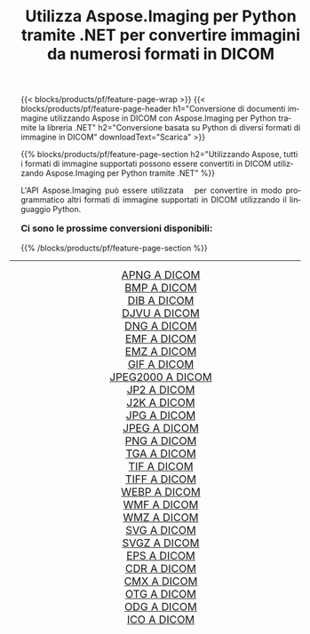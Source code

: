 ﻿---
title: Utilizza Aspose.Imaging per Python tramite .NET per convertire immagini da numerosi formati in DICOM 
weight: 3920
url: /it/python-net/conversion/to/dicom/ 
lang: it
langdirlevel: 2
locales: zh-hans,ja,it,ru,de,es,fr,nl,id,lt,pl,pt,vi,tr,ko,zh-hant,ar,hi,th,sv,cs,uk,he
description: Puoi utilizzare Aspose.Imaging per Python tramite la libreria .NET per convertire da una varietà di formati in DICOM
---

{{< blocks/products/pf/feature-page-wrap >}}
{{< blocks/products/pf/feature-page-header h1="Conversione di documenti immagine utilizzando Aspose in DICOM con Aspose.Imaging per Python tramite la libreria .NET" h2="Conversione basata su Python di diversi formati di immagine in DICOM" downloadText="Scarica" >}}


{{% blocks/products/pf/feature-page-section  h2="Utilizzando Aspose, tutti i formati di immagine supportati possono essere convertiti in DICOM utilizzando Aspose.Imaging per Python tramite .NET" %}}
<p align=justify>L'API Aspose.Imaging può essere utilizzata   per convertire in modo programmatico altri formati di immagine supportati in DICOM utilizzando il linguaggio Python.</p>
<h3 style="margin-top:16px;">
Ci sono le prossime conversioni disponibili:
</h3>
{{% /blocks/products/pf/feature-page-section %}}
<div class="container-fluid productfamilypage bg-gray">
    <div class="convertypes bg-gray agp-content section">
        <div class="container">
		<hr style="margin-left:-20px;"/>
		<div class="row other-converters" style="gap: 10px;font-size: 19px;text-align:center;">
		    <div class='col-md-3 other-converter remove-lp remove-rp'><a href="/imaging/it/python-net/conversion/apng-to-dicom/" style="padding:15px;">APNG A DICOM</a></div>
<div class='col-md-3 other-converter remove-lp remove-rp'><a href="/imaging/it/python-net/conversion/bmp-to-dicom/" style="padding:15px;">BMP A DICOM</a></div>
<div class='col-md-3 other-converter remove-lp remove-rp'><a href="/imaging/it/python-net/conversion/dib-to-dicom/" style="padding:15px;">DIB A DICOM</a></div>
<div class='col-md-3 other-converter remove-lp remove-rp'><a href="/imaging/it/python-net/conversion/djvu-to-dicom/" style="padding:15px;">DJVU A DICOM</a></div>
<div class='col-md-3 other-converter remove-lp remove-rp'><a href="/imaging/it/python-net/conversion/dng-to-dicom/" style="padding:15px;">DNG A DICOM</a></div>
<div class='col-md-3 other-converter remove-lp remove-rp'><a href="/imaging/it/python-net/conversion/emf-to-dicom/" style="padding:15px;">EMF A DICOM</a></div>
<div class='col-md-3 other-converter remove-lp remove-rp'><a href="/imaging/it/python-net/conversion/emz-to-dicom/" style="padding:15px;">EMZ A DICOM</a></div>
<div class='col-md-3 other-converter remove-lp remove-rp'><a href="/imaging/it/python-net/conversion/gif-to-dicom/" style="padding:15px;">GIF A DICOM</a></div>
<div class='col-md-3 other-converter remove-lp remove-rp'><a href="/imaging/it/python-net/conversion/jpeg2000-to-dicom/" style="padding:15px;">JPEG2000 A DICOM</a></div>
<div class='col-md-3 other-converter remove-lp remove-rp'><a href="/imaging/it/python-net/conversion/jp2-to-dicom/" style="padding:15px;">JP2 A DICOM</a></div>
<div class='col-md-3 other-converter remove-lp remove-rp'><a href="/imaging/it/python-net/conversion/j2k-to-dicom/" style="padding:15px;">J2K A DICOM</a></div>
<div class='col-md-3 other-converter remove-lp remove-rp'><a href="/imaging/it/python-net/conversion/jpg-to-dicom/" style="padding:15px;">JPG A DICOM</a></div>
<div class='col-md-3 other-converter remove-lp remove-rp'><a href="/imaging/it/python-net/conversion/jpeg-to-dicom/" style="padding:15px;">JPEG A DICOM</a></div>
<div class='col-md-3 other-converter remove-lp remove-rp'><a href="/imaging/it/python-net/conversion/png-to-dicom/" style="padding:15px;">PNG A DICOM</a></div>
<div class='col-md-3 other-converter remove-lp remove-rp'><a href="/imaging/it/python-net/conversion/tga-to-dicom/" style="padding:15px;">TGA A DICOM</a></div>
<div class='col-md-3 other-converter remove-lp remove-rp'><a href="/imaging/it/python-net/conversion/tif-to-dicom/" style="padding:15px;">TIF A DICOM</a></div>
<div class='col-md-3 other-converter remove-lp remove-rp'><a href="/imaging/it/python-net/conversion/tiff-to-dicom/" style="padding:15px;">TIFF A DICOM</a></div>
<div class='col-md-3 other-converter remove-lp remove-rp'><a href="/imaging/it/python-net/conversion/webp-to-dicom/" style="padding:15px;">WEBP A DICOM</a></div>
<div class='col-md-3 other-converter remove-lp remove-rp'><a href="/imaging/it/python-net/conversion/wmf-to-dicom/" style="padding:15px;">WMF A DICOM</a></div>
<div class='col-md-3 other-converter remove-lp remove-rp'><a href="/imaging/it/python-net/conversion/wmz-to-dicom/" style="padding:15px;">WMZ A DICOM</a></div>
<div class='col-md-3 other-converter remove-lp remove-rp'><a href="/imaging/it/python-net/conversion/svg-to-dicom/" style="padding:15px;">SVG A DICOM</a></div>
<div class='col-md-3 other-converter remove-lp remove-rp'><a href="/imaging/it/python-net/conversion/svgz-to-dicom/" style="padding:15px;">SVGZ A DICOM</a></div>
<div class='col-md-3 other-converter remove-lp remove-rp'><a href="/imaging/it/python-net/conversion/eps-to-dicom/" style="padding:15px;">EPS A DICOM</a></div>
<div class='col-md-3 other-converter remove-lp remove-rp'><a href="/imaging/it/python-net/conversion/cdr-to-dicom/" style="padding:15px;">CDR A DICOM</a></div>
<div class='col-md-3 other-converter remove-lp remove-rp'><a href="/imaging/it/python-net/conversion/cmx-to-dicom/" style="padding:15px;">CMX A DICOM</a></div>
<div class='col-md-3 other-converter remove-lp remove-rp'><a href="/imaging/it/python-net/conversion/otg-to-dicom/" style="padding:15px;">OTG A DICOM</a></div>
<div class='col-md-3 other-converter remove-lp remove-rp'><a href="/imaging/it/python-net/conversion/odg-to-dicom/" style="padding:15px;">ODG A DICOM</a></div>
<div class='col-md-3 other-converter remove-lp remove-rp'><a href="/imaging/it/python-net/conversion/ico-to-dicom/" style="padding:15px;">ICO A DICOM</a></div>
                </div>
        </div>
    </div>
</div>
<br/>

